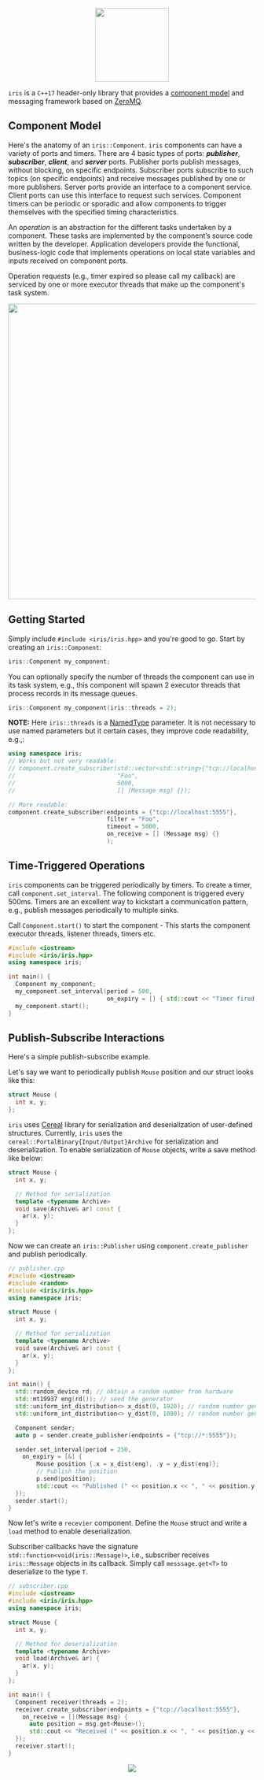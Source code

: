<p align="center">
  <img height="150" src="img/logo.png"/>  
</p>

`iris` is a `C++17` header-only library that provides a [component model](https://en.wikipedia.org/wiki/Component-based_software_engineering) and messaging framework based on [ZeroMQ](https://zeromq.org/). 

## Component Model

Here's the anatomy of an `iris::Component`. `iris` components can have a variety of ports and timers. There are 4 basic types of ports: ***publisher***, ***subscriber***, ***client***, and ***server*** ports. Publisher ports publish messages, without blocking, on specific endpoints. Subscriber ports subscribe to such topics (on specific endpoints) and receive messages published by one or more publishers. Server ports provide an interface to a component service. Client ports can use this interface to request such services. Component timers can be periodic or sporadic and allow components to trigger themselves with the specified timing characteristics.

An _operation_ is an abstraction for the different tasks undertaken by a component.  These tasks are implemented by the component’s source code written by the developer. Application developers provide the functional, business-logic code that implements operations on local state variables and inputs received on component ports. 

Operation requests (e.g., timer expired so please call my callback) are serviced by one or more executor threads that make up the component's task system. 

<p align="center">
  <img height="600" src="img/iriscom.png"/>  
</p>

## Getting Started

Simply include `#include <iris/iris.hpp>` and you're good to go. Start by creating an `iris::Component`:

```cpp
iris::Component my_component;
```

You can optionally specify the number of threads the component can use in its task system, e.g., this component will spawn 2 executor threads that process records in its message queues. 

```cpp
iris::Component my_component(iris::threads = 2);
```

**NOTE:** Here `iris::threads` is a [NamedType](https://github.com/joboccara/NamedType) parameter. It is not necessary to use named parameters but it certain cases, they improve code readability, e.g.,:

```cpp
using namespace iris;
// Works but not very readable:
// component.create_subscriber(std::vector<std::string>{"tcp://localhost:5555"}, 
//                             "Foo", 
//                             5000, 
//                             [] (Message msg) {});

// More readable:
component.create_subscriber(endpoints = {"tcp://localhost:5555"},
                            filter = "Foo",
                            timeout = 5000,
                            on_receive = [] (Message msg) {}
                            );

```

## Time-Triggered Operations

`iris` components can be triggered periodically by timers. To create a timer, call `component.set_interval`. The following component is triggered every 500ms. Timers are an excellent way to kickstart a communication pattern, e.g., publish messages periodically to multiple sinks.

Call `Component.start()` to start the component - This starts the component executor threads, listener threads, timers etc.

```cpp
#include <iostream>
#include <iris/iris.hpp>
using namespace iris;

int main() {
  Component my_component;
  my_component.set_interval(period = 500,
                            on_expiry = [] { std::cout << "Timer fired!\n"; });
  my_component.start();
}
```

## Publish-Subscribe Interactions

Here's a simple publish-subscribe example. 

Let's say we want to periodically publish `Mouse` position and our struct looks like this: 

```cpp
struct Mouse {
  int x, y;
};
```

`iris` uses [Cereal](https://github.com/USCiLab/cereal) library for serialization and deserialization of user-defined structures. Currently, `iris` uses the `cereal::PortalBinary{Input/Output}Archive` for serialization and deserialization. To enable serialization of `Mouse` objects, write a save method like below:

```cpp
struct Mouse {
  int x, y;

  // Method for serialization
  template <typename Archive>
  void save(Archive& ar) const {
    ar(x, y);
  }
};
```

Now we can create an `iris::Publisher` using `component.create_publisher` and publish periodically.

```cpp
// publisher.cpp
#include <iostream>
#include <random>
#include <iris/iris.hpp>
using namespace iris;

struct Mouse {
  int x, y;

  // Method for serialization
  template <typename Archive>
  void save(Archive& ar) const {
    ar(x, y);
  }
};

int main() {
  std::random_device rd; // obtain a random number from hardware
  std::mt19937 eng(rd()); // seed the generator
  std::uniform_int_distribution<> x_dist(0, 1920); // random number generator for Mouse X position
  std::uniform_int_distribution<> y_dist(0, 1080); // random number generator for Mouse Y position

  Component sender;
  auto p = sender.create_publisher(endpoints = {"tcp://*:5555"});

  sender.set_interval(period = 250, 
    on_expiry = [&] { 
        Mouse position {.x = x_dist(eng), .y = y_dist(eng)};
        // Publish the position
        p.send(position);
        std::cout << "Published (" << position.x << ", " << position.y << ")\n";
  });
  sender.start();
}
```

Now let's write a `recevier` component. Define the `Mouse` struct and write a `load` method to enable deserialization. 

Subscriber callbacks have the signature `std::function<void(iris::Message)>`, i.e., subscriber receives `iris::Message` objects in its callback. Simply call `messsage.get<T>` to deserialize to the type `T`. 

```cpp
// subscriber.cpp
#include <iostream>
#include <iris/iris.hpp>
using namespace iris;

struct Mouse {
  int x, y;

  // Method for deserialization
  template <typename Archive>
  void load(Archive& ar) {
    ar(x, y);
  }
};

int main() {
  Component receiver(threads = 2);
  receiver.create_subscriber(endpoints = {"tcp://localhost:5555"},
    on_receive = [](Message msg) {
      auto position = msg.get<Mouse>();
      std::cout << "Received (" << position.x << ", " << position.y << ")\n";
  });
  receiver.start();
}
```

<p align="center">
  <img src="img/pubsub.gif"/>  
</p>
